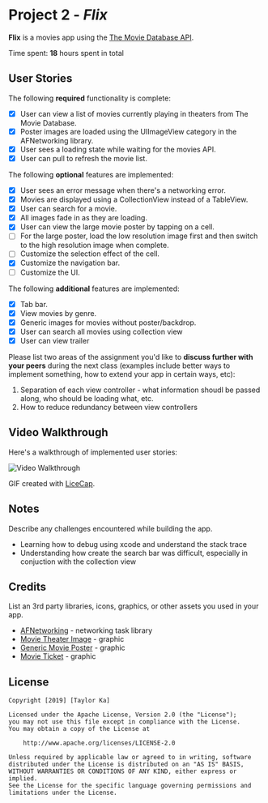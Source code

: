 # Project 2 - *Flix*

**Flix** is a movies app using the [The Movie Database API](http://docs.themoviedb.apiary.io/#).

Time spent: **18** hours spent in total

## User Stories

The following **required** functionality is complete:

- [x] User can view a list of movies currently playing in theaters from The Movie Database.
- [x] Poster images are loaded using the UIImageView category in the AFNetworking library.
- [x] User sees a loading state while waiting for the movies API.
- [x] User can pull to refresh the movie list.

The following **optional** features are implemented:

- [x] User sees an error message when there's a networking error.
- [x] Movies are displayed using a CollectionView instead of a TableView.
- [x] User can search for a movie.
- [x] All images fade in as they are loading.
- [x] User can view the large movie poster by tapping on a cell.
- [ ] For the large poster, load the low resolution image first and then switch to the high resolution image when complete.
- [ ] Customize the selection effect of the cell.
- [x] Customize the navigation bar.
- [ ] Customize the UI.

The following **additional** features are implemented:

- [x] Tab bar.
- [x] View movies by genre.
- [x] Generic images for movies without poster/backdrop.
- [x] User can search all movies using collection view
- [x] User can view trailer

Please list two areas of the assignment you'd like to **discuss further with your peers** during the next class (examples include better ways to implement something, how to extend your app in certain ways, etc):

1. Separation of each view controller - what information shoudl be passed along, who should be loading what, etc.
2. How to reduce redundancy between view controllers

## Video Walkthrough

Here's a walkthrough of implemented user stories:

<img src='http://g.recordit.co/2G2wo7JxsP.gif' title='Video Walkthrough' width='' alt='Video Walkthrough' />

GIF created with [LiceCap](http://www.cockos.com/licecap/).

## Notes

Describe any challenges encountered while building the app.

- Learning how to debug using xcode and understand the stack trace
- Understanding how create the search bar was difficult, especially in conjuction with the collection view

## Credits

List an 3rd party libraries, icons, graphics, or other assets you used in your app.

- [AFNetworking](https://github.com/AFNetworking/AFNetworking) - networking task library
- [Movie Theater Image](http://www.premierecinemas.net/images/GenericMovieTheater.jpg) - graphic
- [Generic Movie Poster](http://www.rgbstock.com/cache1nToqD/users/g/gr/greekgod/300/mlns11c.jpg) - graphic
- [Movie Ticket](http://absolutebookmarking.net/wp-content/uploads/ticket-printing-templates-meloin-tandemco-blank-tickets-for-printing.png) - graphic

## License

    Copyright [2019] [Taylor Ka]

    Licensed under the Apache License, Version 2.0 (the "License");
    you may not use this file except in compliance with the License.
    You may obtain a copy of the License at

        http://www.apache.org/licenses/LICENSE-2.0

    Unless required by applicable law or agreed to in writing, software
    distributed under the License is distributed on an "AS IS" BASIS,
    WITHOUT WARRANTIES OR CONDITIONS OF ANY KIND, either express or implied.
    See the License for the specific language governing permissions and
    limitations under the License.
